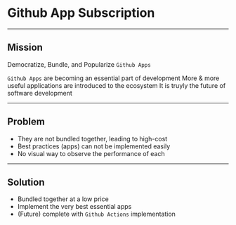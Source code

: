 # Github App Subscription

---

## Mission

Democratize, Bundle, and Popularize `Github Apps`

`Github Apps` are becoming an essential part of development
More & more useful applications are introduced to the ecosystem
It is truyly the future of software development

---

## Problem

- They are not bundled together, leading to high-cost
- Best practices (apps) can not be implemented easily
- No visual way to observe the performance of each

---

## Solution

- Bundled together at a low price
- Implement the very best essential apps
- (Future) complete with `Github Actions` implementation
